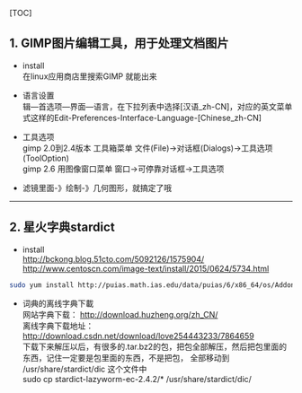[TOC]

##  1. GIMP图片编辑工具，用于处理文档图片
* install  
在linux应用商店里搜索GIMP 就能出来

* 语言设置    
辑—首选项—界面—语言，在下拉列表中选择[汉语_zh-CN]，对应的英文菜单式这样的Edit-Preferences-Interface-Language-[Chinese_zh-CN]         

* 工具选项    
gimp 2.0到2.4版本 工具箱菜单   文件(File)→对话框(Dialogs)→工具选项(ToolOption)     
gimp 2.6 用图像窗口菜单    窗口→可停靠对话框→工具选项        

* 滤镜里面-》绘制-》几何图形，就搞定了哦        

------------------------------------------

## 2. 星火字典stardict

* install     
http://bckong.blog.51cto.com/5092126/1575904/     
http://www.centoscn.com/image-text/install/2015/0624/5734.html       
```bash
sudo yum install http://puias.math.ias.edu/data/puias/6/x86_64/os/Addons/stardict-3.0.1-22.puias6.x86_64.rpm    
```
* 词典的离线字典下載    
网站字典下载：    http://download.huzheng.org/zh_CN/      
离线字典下载地址：    http://download.csdn.net/download/love254443233/7864659       
下载下来解压以后，有很多的.tar.bz2的包，把包全部解压，然后把包里面的东西，记住一定要是包里面的东西，不是把包， 全部移动到 /usr/share/stardict/dic  这个文件中       
sudo cp stardict-lazyworm-ec-2.4.2/* /usr/share/stardict/dic/